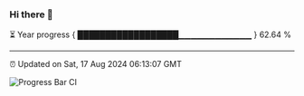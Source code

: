 ### Hi there 👋

⏳ Year progress { ██████████████████▁▁▁▁▁▁▁▁▁▁▁▁ } 62.64 %

---

⏰ Updated on Sat, 17 Aug 2024 06:13:07 GMT

![Progress Bar CI](https://github.com/code-lakshay/GitHub-Actions-Demo/workflows/Progress%20Bar%20CI/badge.svg)
